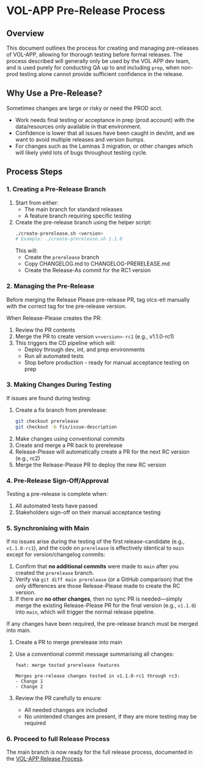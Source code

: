 # VOL-APP Pre-Release Process

## Overview

This document outlines the process for creating and managing pre-releases of VOL-APP, allowing for thorough testing before formal releases.
The process described will generally only be used by the VOL APP dev team, and is used purely for conducting QA up to and including `prep`, when non-prod testing alone cannot provide sufficient confidence in the release.

## Why Use a Pre-Release?

Sometimes changes are large or risky or need the PROD acct.

-   Work needs final testing or acceptance in prep (prod account) with the data/resources only available in that environment.
-   Confidence is lower that all issues have been caught in dev/int, and we want to avoid multiple releases and version bumps.
-   For changes such as the Laminas 3 migration, or other changes which will likely yield lots of bugs throughout testing cycle.

## Process Steps

### 1. Creating a Pre-Release Branch

1. Start from either:
    - The main branch for standard releases
    - A feature branch requiring specific testing
2. Create the pre-release branch using the helper script:
    ```bash
    ./create-prerelease.sh <version>
    # Example: ./create-prerelease.sh 1.1.0
    ```
    This will:
    - Create the `prerelease` branch
    - Copy CHANGELOG.md to CHANGELOG-PRERELEASE.md
    - Create the Release-As commit for the RC1 version

### 2. Managing the Pre-Release

Before merging the Release Please pre-release PR, tag olcs-etl manually with the correct tag for tne pre-release version.

When Release-Please creates the PR:

1. Review the PR contents
2. Merge the PR to create version `v<version>-rc1` (e.g., v1.1.0-rc1)
3. This triggers the CD pipeline which will:
    - Deploy through dev, int, and prep environments
    - Run all automated tests
    - Stop before production - ready for manual acceptance testing on prep

### 3. Making Changes During Testing

If issues are found during testing:

1. Create a fix branch from prerelease:
    ```bash
    git checkout prerelease
    git checkout -b fix/issue-description
    ```
2. Make changes using conventional commits
3. Create and merge a PR back to prerelease
4. Release-Please will automatically create a PR for the next RC version (e.g., rc2)
5. Merge the Release-Please PR to deploy the new RC version

### 4. Pre-Release Sign-Off/Approval

Testing a pre-release is complete when:

1. All automated tests have passed
2. Stakeholders sign-off on their manual acceptance testing

### 5. Synchronising with Main

If no issues arise during the testing of the first release-candidate (e.g., `v1.1.0-rc1`), and the code on `prerelease` is effectively identical to `main` except for version/changelog commits:

1. Confirm that **no additional commits** were made to `main` after you created the `prerelease` branch.
2. Verify via `git diff main prerelease` (or a GitHub comparison) that the only differences are those Release-Please made to create the RC version.
3. If there are **no other changes**, then no sync PR is needed—simply merge the existing Release-Please PR for the final version (e.g., `v1.1.0`) into `main`, which will trigger the normal release pipeline.

If any changes have been required, the pre-release branch must be merged into main.

1. Create a PR to merge prerelease into main
2. Use a conventional commit message summarising all changes:

    ```
    feat: merge tested prerelease features

    Merges pre-release changes tested in v1.1.0-rc1 through rc3:
    - Change 1
    - Change 2
    ```

3. Review the PR carefully to ensure:
    - All needed changes are included
    - No unintended changes are present, if they are more testing may be required

### 6. Proceed to full Release Process

The main branch is now ready for the full release process, documented in the [VOL-APP Release Process](release-process.md).
